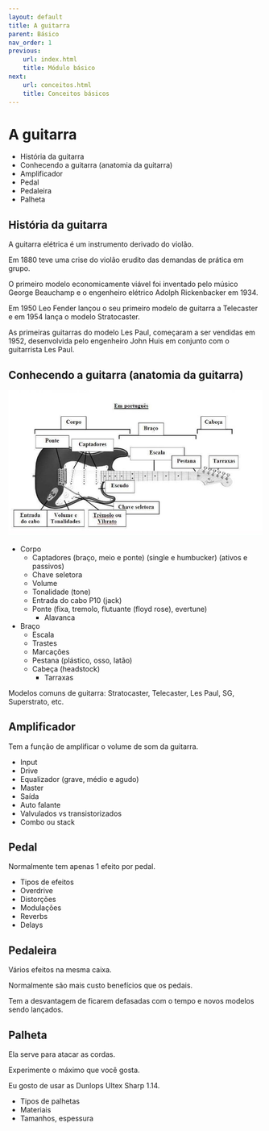 ```yaml
---
layout: default
title: A guitarra
parent: Básico
nav_order: 1
previous:
    url: index.html
    title: Módulo básico
next:
    url: conceitos.html
    title: Conceitos básicos
---
```


# A guitarra

- História da guitarra
- Conhecendo a guitarra (anatomia da guitarra)
- Amplificador
- Pedal
- Pedaleira
- Palheta

## História da guitarra

A guitarra elétrica é um instrumento derivado do violão.

Em 1880 teve uma crise do violão erudito das demandas de prática em grupo.

O primeiro modelo economicamente viável foi inventado pelo músico George Beauchamp e o engenheiro elétrico Adolph Rickenbacker em 1934.

Em 1950 Leo Fender lançou o seu primeiro modelo de guitarra a Telecaster e em 1954 lança o modelo Stratocaster.

As primeiras guitarras do modelo Les Paul, começaram a ser vendidas em 1952, desenvolvida pelo engenheiro John Huis em conjunto com o guitarrista Les Paul.


## Conhecendo a guitarra (anatomia da guitarra)

![desenho de uma guitarra elétrica](./images/partes-guitarra.jpeg)

- Corpo
    - Captadores (braço, meio e ponte) (single e humbucker) (ativos e passivos)
    - Chave seletora
    - Volume
    - Tonalidade (tone)
    - Entrada do cabo P10 (jack)
    - Ponte (fixa, tremolo, flutuante (floyd rose), evertune)
        - Alavanca
- Braço
    - Escala
    - Trastes
    - Marcações
    - Pestana (plástico, osso, latão)
    - Cabeça (headstock)
        - Tarraxas

Modelos comuns de guitarra: Stratocaster, Telecaster, Les Paul, SG, Superstrato, etc.

## Amplificador

Tem a função de amplificar o volume de som da guitarra.

- Input
- Drive
- Equalizador (grave, médio e agudo)
- Master
- Saída
- Auto falante
- Valvulados vs transistorizados
- Combo ou stack

## Pedal

Normalmente tem apenas 1 efeito por pedal.

- Tipos de efeitos
- Overdrive
- Distorções
- Modulações
- Reverbs
- Delays

## Pedaleira

Vários efeitos na mesma caixa.

Normalmente são mais custo benefícios que os pedais.

Tem a desvantagem de ficarem defasadas com o tempo e novos modelos sendo lançados.

## Palheta

Ela serve para atacar as cordas.

Experimente o máximo que você gosta.

Eu gosto de usar as Dunlops Ultex Sharp 1.14.

- Tipos de palhetas
- Materiais
- Tamanhos, espessura
